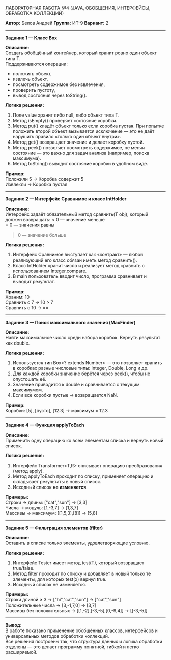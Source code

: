 ЛАБОРАТОРНАЯ РАБОТА №4 (JAVA, ОБОБЩЕНИЯ, ИНТЕРФЕЙСЫ, ОБРАБОТКА КОЛЛЕКЦИЙ)

**Автор:** Белов Андрей
**Группа:** ИТ-9
**Вариант:** 2

------------------------------------------------------------
**Задание 1 — Класс Box<T>**

**Описание:**  
Создать обобщённый контейнер, который хранит ровно один объект типа T.  
Поддерживаются операции:
- положить объект,
- извлечь объект,
- посмотреть содержимое без извлечения,
- проверить пустоту,
- вывод состояния через toString().

**Логика решения:**  
1. Поле value хранит либо null, либо объект типа T.  
2. Метод isEmpty() проверяет состояние коробки.  
3. Метод put() кладёт объект только если коробка пустая. При попытке положить второй объект вызывается исключение — это не даёт нарушить правило «только один объект внутри».  
4. Метод get() возвращает значение и делает коробку пустой.  
5. Метод peek() позволяет посмотреть содержимое, не меняя состояние — это важно для задач анализа (например, поиска максимума).  
6. Метод toString() выводит состояние коробки в удобном виде.

**Пример:**  
Положили 5 → Коробка содержит 5  
Извлекли → Коробка пустая

------------------------------------------------------------
**Задание 2 — Интерфейс Сравнимое<T> и класс IntHolder**

**Описание:**  
Интерфейс задаёт обязательный метод сравнить(T obj), который должен возвращать:
< 0 — значение меньше  
= 0 — значения равны  
> 0 — значение больше

**Логика решения:**  
1. Интерфейс Сравнимое<T> выступает как «контракт» — любой реализующий его класс обязан иметь метод сравнить().  
2. Класс IntHolder хранит число и реализует метод сравнить с использованием Integer.compare.  
3. В main пользователь вводит число, программа сравнивает и выводит результат.

**Пример:**  
Храним: 10  
Сравнить с 7 → 10 > 7  
Сравнить с 10 → ==

------------------------------------------------------------
**Задание 3 — Поиск максимального значения (MaxFinder)**

**Описание:**  
Найти максимальное число среди набора коробок. Вернуть результат как double.

**Логика решения:**  
1. Используется тип Box<? extends Number> — это позволяет хранить в коробках разные числовые типы: Integer, Double, Long и др.  
2. Для каждой коробки значение берётся через peek(), чтобы не опустошать её.  
3. Значение приводится к double и сравнивается с текущим максимумом.  
4. Если все коробки пустые → возвращается NaN.

**Пример:**  
Коробки: [5], [пусто], [12.3] → максимум = 12.3

------------------------------------------------------------
**Задание 4 — Функция applyToEach**

**Описание:**  
Применить одну операцию ко всем элементам списка и вернуть новый список.

**Логика решения:**  
1. Интерфейс Transformer<T,R> описывает операцию преобразования (метод apply).  
2. Метод applyToEach проходит по списку, применяет операцию и складывает результаты в новый список.  
3. Исходный список **не изменяется**.

**Примеры:**  
Строки → длины: ["cat","sun"] → [3,3]  
Числа → модуль: [1,-3,7] → [1,3,7]  
Массивы → максимум: [[1,5,3],[8]] → [5,8]

------------------------------------------------------------
**Задание 5 — Фильтрация элементов (filter)**

**Описание:**  
Оставить в списке только элементы, удовлетворяющие условию.

**Логика решения:**  
1. Интерфейс Tester<T> имеет метод test(T), который возвращает true/false.  
2. Метод filter проходит по списку и добавляет в новый только те элементы, для которых test(x) вернул true.  
3. Исходный список не изменяется.

**Примеры:**  
Строки длиной ≥ 3 → ["hi","cat","sun"] → ["cat","sun"]  
Положительные числа → [3,-1,7,0] → [3,7]  
Массивы без положительных → [[1,-2],[-3,-5],[0,-9,4]] → [[-3,-5]]

------------------------------------------------------------
**Вывод:**  
В работе показано применение обобщённых классов, интерфейсов и универсальных методов обработки коллекций.  
Все решения построены так, что структура данных и логика обработки отделены — это делает программу понятной, гибкой и легко расширяемой.

